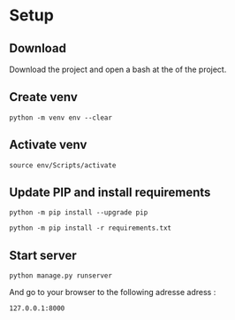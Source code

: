 # Setup

## Download

Download the project and open a bash at the of the project.

## Create venv

```
python -m venv env --clear
```

## Activate venv

```
source env/Scripts/activate
```

## Update PIP and install requirements

```
python -m pip install --upgrade pip
```
```
python -m pip install -r requirements.txt
```

## Start server

```
python manage.py runserver
```

And go to your browser to the following adresse adress :
```
127.0.0.1:8000
```
